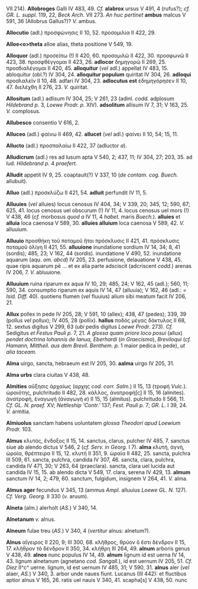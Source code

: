 VII 214). **Allobroges** Galli IV 483, 49. *Cf.* **alabrox** ursus V
491, 4 (rufus?); *cf. GR. L. suppl.* 119, 22, *Beck Arch.* VII 273. *An
huc pertinet* **ambus** malcus V 591, 36 (Allobrus Gallus?)? *V.* ambus.

**Allocutio** (adl.) προσφώνησις II 10, 52. προσομιλία II 422, 29.

**Alloe\<o\>theta** alloe alias, theta positione V 549, 19.

**Alloquor** (adl.) προσείπω (!) II 420, 60. προσομιλῶ II 422, 30.
προσφωνῶ II 423, 38. προσφθέγγομαι II 423, 26. **adlocor** δημηγορῶ II
269, 25. προσδιαλέγομαι II 420, 45. **alloquitur** (*vel* adl.) appellat
IV 483, 15. abloquitur (obl.?) IV 304, 24. **alloquitur populum**
quiritat IV 304, 26. **adloqui** προσλαλεῖν II 10, 48. adfari IV 304,
23. **adlocutus est** ἐδημηγόρησεν II 10, 47. διελέχθη II 276, 23. *V.*
quiritat.

**Allositum** (adl.) adlisum IV 304, 25; V 261, 23 (adinl. *codd.*
adplosum *Hildebrand p.* 3, *Loewe Prodr. p.* XIV). **adsolitum**
allisum IV 7, 31; V 163, 25. *V.* complosus.

**Allubesco** consentio V 616, 2.

**Alluceo** (adl.) φαίνω II 469, 42. **allucet** (*vel* adl.) φαίνει II
10, 54; 15, 11.

**Allucto** (adl.) προσπαλαίω II 422, 37 (adluctor *a*).

**Alludicrum** (adl.) res ad lusum apta V 540, 2; 437, 11; IV 304, 27;
203, 35. ad lud. *Hildebrand p.* 4 *praefert.*

**Alludit** appetit IV 9, 25. coaptauit(?) V 337, 10 (*de contam. cog.
Buech.* allubuit).

**Alluo** (adl.) προσκλύζω II 421, 54. **adluit** perfundit IV 11, 5.

**Alluuies** (*vel* alluies) locus cenosus IV 404, 34; V 339, 20; 345,
12; 590, 67; 625, 41. locus cenosus uel obscurum (!) IV 11, 4. locus
cenosus uel mors (!) V 438, 46 (*cf.* morbosus *quod a* IV 11, 4
*habet.* maris *Buech.*). **alluies** et **alluia** loca caenosa V
589, 30. **alluies alluium** loca caenosa V 589, 42. *V.* alluuium.

**Alluuio** προσθήκη τοῦ ποταμοῦ ἤτοι πρόσκλυσις II 421, 41. πρόσκλυσις
ποταμοῦ ὀλίγη II 421, 55. **alluuione** inundatione sordium IV 14, 34;
8, 41 (sordis); 485, 23; V 162, 44 (sordis). inundatione V 490, 52.
inundatione aquarum (aqu. *om. abcd*) IV 205, 23. perfusione,
delauatione V 438, 45. quae ripis aquarum pē ... et ex alia parte
adsciscit (adcriscent *codd.*) arenas IV 206, 7. *V.* abluuione.

**Alluuium** ruina riparum ex aqua IV 10, 29; 485, 24; V 162, 45 (adl.);
560, 11; 590, 34. consumptio riparum ex aquis IV 14, 47 (alluuia); V
162, 46 (adl.: = *Isid. Diff.* 40). quotiens flumen (*vel* fluuius)
alium sibi meatum facit IV 206, 21.

**Allux** pollex in pede IV 205, 28; V 591, 10 (allex); 438, 47 (pedes);
339, 39 (pollus *vel* pollux); IV 405, 28 (pollix). **hallus** ποδὸς
μέγας δάκτυλος II 68, 12. sextus digitus V 299, 63 (*ubi* pedis digitus
*Loewe Prodr.* 273). *Cf.* Sedigitus *et Festus Pauli p.* 7, 21. *A
glossa quam priore loco posui* (allux) *pendet doctrina Iohannis de
Ianua, Eberhardi* (*in Graecismo*), *Breviloqui* (*cf. Hamann, Mittheil.
aus dem Brevil. Benthem. p.* 1 maior pedica in pede), *ut alia taceam.*

**Alma** uirgo, sancta, hebraeum est IV 205, 30. **aalma** uirgo IV 205,
31.

**Alma urbs** clara ciuitas V 438, 48.

**Almities** αὔξησις ἀρχαίως (αρχης *cod. corr. Salm.*) II 15, 13 (τροφή
*Vulc.*). ὡραιότης, pulchritudo II 482, 28. κάλλος, ἀνατροφή[ς] II 15,
16 (almites). ἀνατροφή, ἐναγωγή (ἀναγωγή *e*) II 15, 15 (almitus).
pulchritudo II 566, 11. *Cf. GL. N. praef.* XV; *Nettleship 'Contr.'*
137; *Fest. Pauli p.* 7; *GR. L.* I 39, 24. *V.* armitia.

**Almiuolus** sanctam habens uoluntatem *glossa Theodori apud Loewium
Prodr.* 103.

**Almus** κλυτός, ἔνδοξος II 15, 14. sanctus, clarus, pulcher IV 485, 7.
sanctus siue ab alendo dictus V 546, 2 (*cf. Serv. in Georg.* I 7).
**alma** κλυτή, ἁγνή, ὡραία, θρέπτειρα II 15, 12. κλυτή II 351, 9. ὡραία
II 482, 25. sancta, pulchra III 509, 61. sancta, pulchra, candida IV
307, 46. sancta, clara, pulchra, candida IV 471, 30; V 263, 64
(praeclara). sancta, clara uel lucida aut candida IV 15, 15. ab alendo
dicta V 549, 17. clara, serena IV 429, 13. **almum** sanctum IV 14, 2;
479, 60. sanctum, fulgidum, insignem V 264, 41. *V.* alma.

**Almus ager** fecundus V 345, 13 (ammus *Ampl.* alluuius *Loewe GL. N.*
127). *Cf. Verg. Georg.* II 330 (*v.* aruum).

**Alneta** (alm.) alerholt (*AS.*) V 340, 14.

**Alnetanum** *v.* alnus.

**Alneum** fulae treu (*AS.*) V 340, 4 (*vertitur* alnus: alnetum?).

**Alnus** αἴγειρος II 220, 9; III 300, 68. κλῆθρος, θρύον ὃ ἔστι δένδρον
II 15, 17. κλῆθρον τὸ δένδρον II 350, 34. κλήθρη III 264, 49. **alnum**
arboris genus V 438, 49. **alnos** nunc populus IV 14, 49. **alnum**
lignum id est uerna IV 14, 43. lignum alnetanum (agnetano *cod.
Sangall.*), id est uernum IV 205, 51. *Cf. Diez* II^c^ uerne. lignum, id
est uernum IV 485, 31; V 590, 31. **alnus** aler (*vel* alaer, *AS.*) V
340, 3. arbor unde naues fiunt. Lucanus (III 442): et fluctibus aptior
alnus V 165, 26. ratis uel nauis V 340, 41. scapha[s] V 438, 50. nunc
